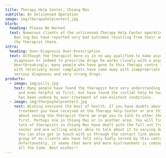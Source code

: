 ```yaml
---
title: Therapy Help Center, Chiang Mai
subtitle: An Unlicensed Operation
image: img/therapyhelpcenter1.jpg
blurb:
  heading: Please Be Warned
  text: Numerous clients of the unlicensed Therapy Help Center operating from Mu
    Ban Ing Doi have reported very bad outcomes resulting from their work with
    the therapist there.
intro:
  heading: Over-Diagnosis Over-Prescription
  text: Although the therapist here is in no way qualified to make psychiatric
    diagnoses or indeed to prescribe drugs he works closely with a psychiatrist.
    Heartbreakingly, many people who have gone to this therapy centre for help
    with relatively minor complaints have come away with inappropriate very
    serious diagnoses and very strong drugs.
products:
  - image: img/pills.jpg
    text: Many people have found the therapist here very understanding, persuasive
      and even helpful at first, but have found the initial help he has given
      has been undone by over-treatment of non-existent conditions.
  - image: img/therpayhelpcenter2.jpg
    text: Wishing everyone the best of health. If you have doubts about the
      treatment you have received at the Therapy Help Center or are thinking
      about seeing the therapist there we urge you to talk to other therapists
      first. Perhaps one in Chiang Mai or in another area. You will find that
      lots of therapists in Chiang Mai have dealt with the fall out from this
      center and are willing and/or able to talk about it to varying degrees.
      You can also get in touch with us through the contact link above. We are a
      group of ex-clients who have felt very badly served by this centre.
      Unfortunately, it seems that more and more mistreatment is coming to light
      all the time. Best wishes!!
---
```

